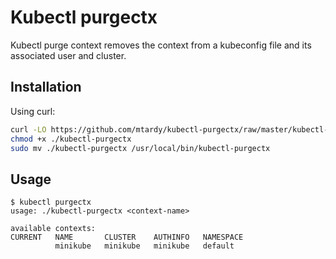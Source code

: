 # Kubectl purgectx

Kubectl purge context removes the context from a kubeconfig file and its associated
user and cluster.

## Installation

Using curl:

```bash
curl -LO https://github.com/mtardy/kubectl-purgectx/raw/master/kubectl-purgectx
chmod +x ./kubectl-purgectx
sudo mv ./kubectl-purgectx /usr/local/bin/kubectl-purgectx
```

## Usage

```console
$ kubectl purgectx
usage: ./kubectl-purgectx <context-name>

available contexts:
CURRENT   NAME       CLUSTER    AUTHINFO   NAMESPACE
          minikube   minikube   minikube   default
```

